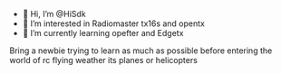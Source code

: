 - 👋 Hi, I’m @HiSdk
- 👀 I’m interested in Radiomaster tx16s and opentx
- 🌱 I’m currently learning opefter and Edgetx


Bring a newbie trying to learn as much as possible before entering the world of rc flying weather
its planes or helicopters 
